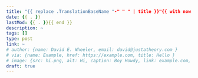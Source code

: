 ```yaml
---
title: "{{ replace .TranslationBaseName "-" " " | title }}"{{ with now.UTC.Format "2006-01-02T15:04:05Z" }}
date: {{ . }}
lastMod: {{ . }}{{ end }}
description: ~
tags: []
type: post
link: ~
# author: {name: David E. Wheeler, email: david@justatheory.com }
# via: {name: Example, href: https://example.com, title: Hello }
# image: {src: hi.png, alt: Hi, caption: Boy Howdy, link: example.com, title: Hi }
draft: true
---
```


